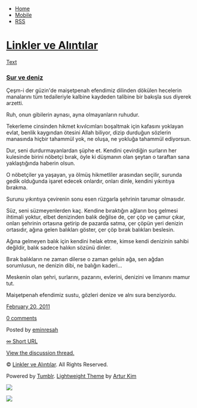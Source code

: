 -   [Home](/)
-   [Mobile](/mobile)
-   [RSS](http://eminresah.tumblr.com/rss)

[Linkler ve Alıntılar](/)
=========================

[Text](http://eminresah.tumblr.com/post/3390127944/sur-ve-deniz)

### [Sur ve deniz](http://eminresah.tumblr.com/post/3390127944/sur-ve-deniz)

Çeşm-i der güzin'de maişetpenah efendimiz dilinden dökülen hecelerin
manalarını tüm tedaileriyle kalbine kaydeden talibine bir bakışla sus
diyerek arzetti.

Ruh, onun gibilerin aynası, ayna olmayanların ruhudur.

Tekerleme cinsinden hikmet kıvılcımları boşaltmak için kafasını yoklayan
evlat, benlik kaygından ötesini Allah biliyor, dizip durduğun sözlerin
manasında hiçbir tahammül yok, ne oluşa, ne yokluğa tahammül ediyorsun.

Dur, seni durdurmayanlardan şüphe et. Kendini çevirdiğin surların her
kulesinde birini nöbetçi bırak, öyle ki düşmanın olan şeytan o taraftan
sana yaklaştığında haberin olsun.

O nöbetçiler ya yaşayan, ya ölmüş hikmetliler arasından seçilir, surunda
gedik olduğunda işaret edecek onlardır, onları dinle, kendini yıkıntıya
bırakma.

Surunu yıkıntıya çevirenin sonu esen rüzgarla şehrinin tarumar
olmasıdır.

Süz, seni süzmeyenlerden kaç. Kendine bıraktığın ağların boş gelmesi
ihtimali yoktur, elbet denizinden balık değilse de, çer çöp ve çamur
çıkar, onları şehrinin ortasına getirip de pazarda satma, çer çöpün yeri
denizin ortasıdır, ağına gelen balıkları göster, çer çöp bırak balıkları
beslesin.

Ağına gelmeyen balık için kendini helak etme, kimse kendi denizinin
sahibi değildir, balık sadece halıkın sözünü dinler.

Bırak balıkların ne zaman dilerse o zaman gelsin ağa, sen ağdan
sorumlusun, ne denizin dibi, ne balığın kaderi…

Meskenin olan şehri, surlarını, pazarını, evlerini, denizini ve limanını
mamur tut.

Maişetpenah efendimiz sustu, gözleri denize ve alnı sura benziyordu.

[February 20,
2011](http://eminresah.tumblr.com/post/3390127944/sur-ve-deniz)

[0
comments](http://eminresah.tumblr.com/post/3390127944/sur-ve-deniz#disqus_thread)

Posted by [eminresah](http://eminresah.tumblr.com/)

[∞ Short URL](http://tmblr.co/ZWS1Oy3A4Jz8)

[View the discussion thread.](http://erblog.disqus.com/?url=ref)

© [Linkler ve Alıntılar](/). All Rights Reserved.

Powered by [Tumblr](http://tumblr.com). [Lightweight
Theme](http://www.tumblr.com/theme/10820) by [Artur
Kim](http://arturkim.com)

![](https://px.srvcs.tumblr.com/impixu?T=1434918876&J=eyJ0eXBlIjoidXJsIiwidXJsIjoiaHR0cDpcL1wvZW1pbnJlc2FoLnR1bWJsci5jb21cL3Bvc3RcLzMzOTAxMjc5NDRcL3N1ci12ZS1kZW5peiIsInJlcXR5cGUiOjAsInJvdXRlIjoiXC9wb3N0XC86aWRcLzpzdW1tYXJ5Iiwibm9zY3JpcHQiOjF9&U=GLIONADKGK&K=48fdef11604a645f83a168b07f0a251ebe5408913d27971d539ab0d6c955cf3e&R=)

![](https://px.srvcs.tumblr.com/impixu?T=1434918876&J=eyJ0eXBlIjoicG9zdCIsInVybCI6Imh0dHA6XC9cL2VtaW5yZXNhaC50dW1ibHIuY29tXC9wb3N0XC8zMzkwMTI3OTQ0XC9zdXItdmUtZGVuaXoiLCJyZXF0eXBlIjowLCJyb3V0ZSI6IlwvcG9zdFwvOmlkXC86c3VtbWFyeSIsInBvc3RzIjpbeyJwb3N0aWQiOiIzMzkwMTI3OTQ0IiwiYmxvZ2lkIjoiMzY0ODAyOCIsInNvdXJjZSI6MzN9XSwibm9zY3JpcHQiOjF9&U=IBHKCOLPBA&K=e4c4c9f9afb25fdc80e7cb95fe62442a3c405a598f797c522a7c207917717a35&R=)

